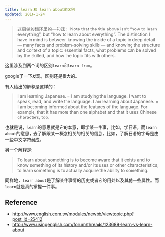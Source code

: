 ```yaml
---
title: learn 和 learn about的区别
updated: 2016-1-24
---
```


>这周做的翻译里的一句话：
>Note that the title above isn’t “how to learn everything”, but “how to learn about everything”. The distinction I have in mind is between knowing the inside of a topic in deep detail — many facts and problem-solving skills — and knowing the structure and context of a topic: essential facts, what problems can be solved by the skilled, and how the topic fits with others.

这里涉及到两个词的区别`learn`和`learn from`。

google了一下发现，区别还是很大的。

有人给出的解释是这样的：

>I am learning Japanese. = I am studying the language. I want to speak, read, and write the language. 
>I am learning about Japanese. = I am becoming informed about the features of the language. For example, that it has more than one alphabet and that it uses Chinese characters, too. 

也就是说，`learn`的意思就是它的本意，即学某一件事，比如，学日语。而`learn about`的意思，去了解跟某一概念相关的相关的信息，比如，了解日语的字母是由一些中文字符组成。

另一个解释是:

>To learn about something is to become aware that it exists and to know something of its history and/or its uses or other characteristics; to learn something is to actually acquire the ability to something.

同样地，`learn about`是了解某件事情的历史或者它的用处以及其他一些属性。而`learn`就是真的掌握一件事。

## Reference
- http://www.english.com.tw/modules/newbb/viewtopic.php?post_id=26412
- http://www.usingenglish.com/forum/threads/123689-learn-vs-learn-about

